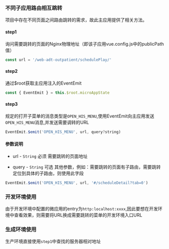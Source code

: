 ### 不同子应用路由相互跳转

项目中存在不同页面之间路由跳转的需求，故此主应用提供了相关方法。

#### step1
询问需要跳转的页面的Nginx物理地址（即该子应用vue.config.js中的publicPath值）
```js
const url = '/web-adt-outpatient/schedulePlay/'
```

#### step2
通过$root获取主应用注入的EventEmit

```js
const { EventEmit } = this.$root.microAppState
```

#### step3
规定的打开子菜单的消息类型是`OPEN_HIS_MENU`,使用EventEmit向主应用发送`OPEN_HIS_MENU`消息,并发送需要调转的URL
```js
EventEmit.$emit('OPEN_HIS_MENU', url, query?string)
```

#### 参数说明

- url - `String` 必须 需要跳转的页面地址

- query - `String` 可选 其他参数，例如：需要跳转的页面有子路由，需要跳转定位到具体的子路由，则使用此字段 
```js
EventEmit.$emit('OPEN_HIS_MENU', url, '#/scheduleDetail?tab=0')
```


### 开发环境使用
由于开发环境中配置的微应用的entry为`http:localhost:xxxx`,因此要想在开发环境中查看效果，则需要将URL换成需要跳转的菜单的开发环境入口URL

### 生成环境使用
生产环境直接使用`step1`中查找的服务器相对地址

